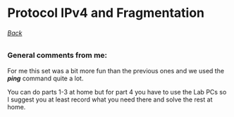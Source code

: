 # Protocol IPv4 and Fragmentation
###### [Back](/)

### General comments from me:
For me this set was a bit more fun than the previous ones and we used the ***ping*** command quite a lot.

You can do parts 1-3 at home but for part 4 you have to use the Lab PCs so I suggest you at least record what you need there and solve the rest at home.
